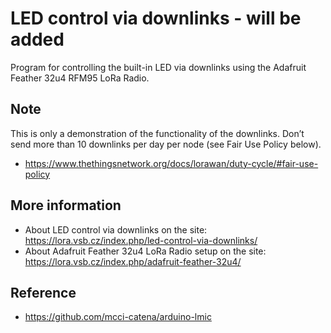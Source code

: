 # LED control via downlinks - will be added
Program for controlling the built-in LED via downlinks using the Adafruit Feather 32u4 RFM95 LoRa Radio.

## Note
This is only a demonstration of the functionality of the downlinks. Don’t send more than 10 downlinks per day per node (see Fair Use Policy below).
- https://www.thethingsnetwork.org/docs/lorawan/duty-cycle/#fair-use-policy

## More information
- About LED control via downlinks on the site: https://lora.vsb.cz/index.php/led-control-via-downlinks/
- About Adafruit Feather 32u4 LoRa Radio setup on the site: https://lora.vsb.cz/index.php/adafruit-feather-32u4/

## Reference
- https://github.com/mcci-catena/arduino-lmic
